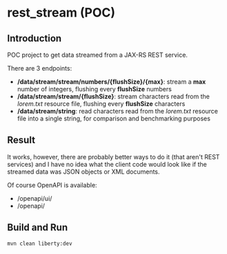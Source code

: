 # rest_stream (POC)

## Introduction

POC project to get data streamed from a JAX-RS REST service.

There are 3 endpoints:
- **/data/stream/stream/numbers/{flushSize}/{max}**: stream a **max** number of integers, flushing every **flushSize** numbers
- **/data/stream/stream/{flushSize}**: stream characters read from the *lorem.txt* resource file, flushing every **flushSize** characters
- **/data/stream/string**: read characters read from the *lorem.txt* resource file into a single string, for comparison and benchmarking purposes

## Result

It works, however, there are probably better ways to do it (that aren't REST services) and I have no idea what the client code would look like if the streamed data was JSON objects or XML documents.

Of course OpenAPI is available:
- /openapi/ui/
- /openapi/

## Build and Run
```
mvn clean liberty:dev
```